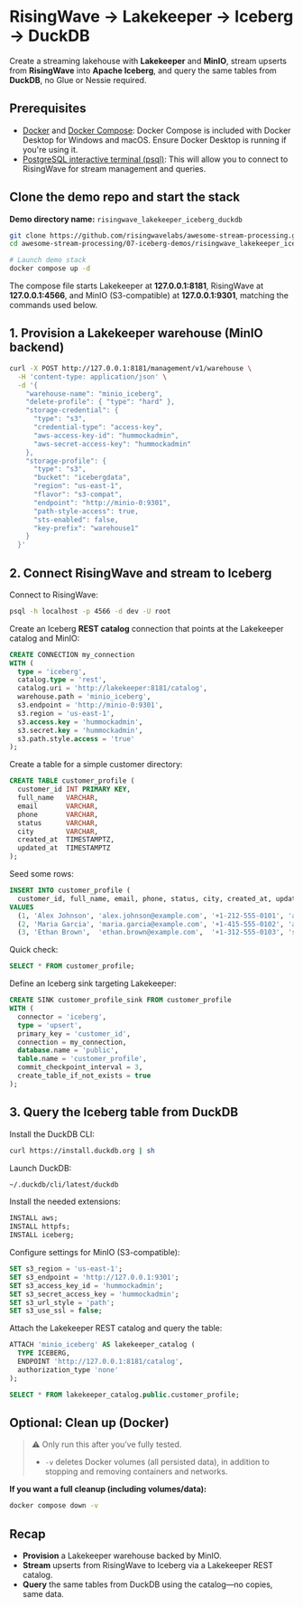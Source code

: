 # RisingWave → Lakekeeper → Iceberg → DuckDB

Create a streaming lakehouse with **Lakekeeper** and **MinIO**, stream upserts from **RisingWave** into **Apache Iceberg**, and query the same tables from **DuckDB**, no Glue or Nessie required.

## Prerequisites

- [Docker](https://docs.docker.com/get-docker/) and [Docker Compose](https://docs.docker.com/compose/install/): Docker Compose is included with Docker Desktop for Windows and macOS. Ensure Docker Desktop is running if you're using it.
- [PostgreSQL interactive terminal (psql)](https://www.postgresql.org/download/): This will allow you to connect to RisingWave for stream management and queries.

## Clone the demo repo and start the stack

**Demo directory name:** `risingwave_lakekeeper_iceberg_duckdb`

```bash
git clone https://github.com/risingwavelabs/awesome-stream-processing.git
cd awesome-stream-processing/07-iceberg-demos/risingwave_lakekeeper_iceberg_duckdb

# Launch demo stack
docker compose up -d
````

The compose file starts Lakekeeper at **127.0.0.1:8181**, RisingWave at **127.0.0.1:4566**, and MinIO (S3-compatible) at **127.0.0.1:9301**, matching the commands used below.

## 1. Provision a Lakekeeper warehouse (MinIO backend)

```bash
curl -X POST http://127.0.0.1:8181/management/v1/warehouse \
  -H 'content-type: application/json' \
  -d '{
    "warehouse-name": "minio_iceberg",
    "delete-profile": { "type": "hard" },
    "storage-credential": {
      "type": "s3",
      "credential-type": "access-key",
      "aws-access-key-id": "hummockadmin",
      "aws-secret-access-key": "hummockadmin"
    },
    "storage-profile": {
      "type": "s3",
      "bucket": "icebergdata",
      "region": "us-east-1",
      "flavor": "s3-compat",
      "endpoint": "http://minio-0:9301",
      "path-style-access": true,
      "sts-enabled": false,
      "key-prefix": "warehouse1"
    }
  }'
```
## 2. Connect RisingWave and stream to Iceberg

Connect to RisingWave:

```bash
psql -h localhost -p 4566 -d dev -U root
```

Create an Iceberg **REST catalog** connection that points at the Lakekeeper catalog and MinIO:

```sql
CREATE CONNECTION my_connection
WITH (
  type = 'iceberg',
  catalog.type = 'rest',
  catalog.uri = 'http://lakekeeper:8181/catalog',
  warehouse.path = 'minio_iceberg',
  s3.endpoint = 'http://minio-0:9301',
  s3.region = 'us-east-1',
  s3.access.key = 'hummockadmin',
  s3.secret.key = 'hummockadmin',
  s3.path.style.access = 'true'
);
```

Create a table for a simple customer directory:

```sql
CREATE TABLE customer_profile (
  customer_id INT PRIMARY KEY,
  full_name   VARCHAR,
  email       VARCHAR,
  phone       VARCHAR,
  status      VARCHAR,
  city        VARCHAR,
  created_at  TIMESTAMPTZ,
  updated_at  TIMESTAMPTZ
);
```

Seed some rows:

```sql
INSERT INTO customer_profile (
  customer_id, full_name, email, phone, status, city, created_at, updated_at)
VALUES
  (1, 'Alex Johnson', 'alex.johnson@example.com', '+1-212-555-0101', 'active', 'New York','2025-08-15 09:12:00-04','2025-08-18 14:30:00-04'),
  (2, 'Maria Garcia', 'maria.garcia@example.com', '+1-415-555-0102', 'active', 'San Francisco','2025-08-16 08:05:00-07','2025-08-19 10:45:00-07'),
  (3, 'Ethan Brown',  'ethan.brown@example.com',  '+1-312-555-0103', 'suspended','Chicago','2025-08-17 11:10:00-05','2025-08-17 11:10:00-05');
```

Quick check:

```sql
SELECT * FROM customer_profile;
```

Define an Iceberg sink targeting Lakekeeper:

```sql
CREATE SINK customer_profile_sink FROM customer_profile
WITH (
  connector = 'iceberg',
  type = 'upsert',
  primary_key = 'customer_id',
  connection = my_connection,
  database.name = 'public',
  table.name = 'customer_profile',
  commit_checkpoint_interval = 3,
  create_table_if_not_exists = true
);
```

## 3. Query the Iceberg table from DuckDB

Install the DuckDB CLI:

```bash
curl https://install.duckdb.org | sh
```

Launch DuckDB:

```bash
~/.duckdb/cli/latest/duckdb
```

Install the needed extensions:

```sql
INSTALL aws;
INSTALL httpfs;
INSTALL iceberg;
```

Configure settings for MinIO (S3-compatible):

```sql
SET s3_region = 'us-east-1';
SET s3_endpoint = 'http://127.0.0.1:9301';
SET s3_access_key_id = 'hummockadmin';
SET s3_secret_access_key = 'hummockadmin';
SET s3_url_style = 'path';
SET s3_use_ssl = false;
```

Attach the Lakekeeper REST catalog and query the table:

```sql
ATTACH 'minio_iceberg' AS lakekeeper_catalog (
  TYPE ICEBERG,
  ENDPOINT 'http://127.0.0.1:8181/catalog',
  authorization_type 'none'
);

SELECT * FROM lakekeeper_catalog.public.customer_profile;
```

## Optional: Clean up (Docker)

> ⚠️ Only run this after you’ve fully tested.
>
> * `-v` deletes Docker volumes (all persisted data), in addition to stopping and removing containers and networks.

**If you want a full cleanup (including volumes/data):**

```bash
docker compose down -v
```

## Recap

* **Provision** a Lakekeeper warehouse backed by MinIO.
* **Stream** upserts from RisingWave to Iceberg via a Lakekeeper REST catalog.
* **Query** the same tables from DuckDB using the catalog—no copies, same data.
